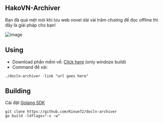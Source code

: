 ## **HakoVN-Archiver**

Bạn đã quá mệt mỏi khi lưu web novel dài vài trăm chương để đọc offline thì đây là giải pháp cho bạn!

![image](https://cdn.discordapp.com/attachments/1024814890201919560/1060696456513728543/IMG_0098.png)

## Using

- Download phần mềm về: [Click here]() (only windoze build)
- Command để xài:
```
./docln-archiver -link "url goes here"
```

## Building

Cài đặt [Golang SDK](https://go.dev/doc/install)

```
git clone https://github.com/Kinue72/docln-archiver
go build -ldflags="-s -w"
```